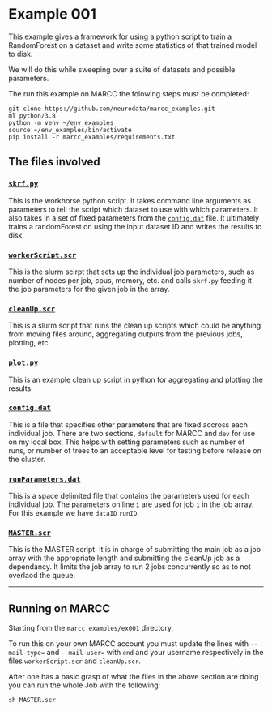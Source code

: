 # Example 001

This example gives a framework for using a python script to train a
RandomForest on a dataset and write some statistics of that trained
model to disk.

We will do this while sweeping over a suite of datasets and possible
parameters.


The run this example on MARCC the folowing steps must be completed:

```
git clone https://github.com/neurodata/marcc_examples.git
ml python/3.8
python -m venv ~/env_examples
source ~/env_examples/bin/activate
pip install -r marcc_examples/requirements.txt
```


## The files involved

### [`skrf.py`](./skrf.py)

This is the workhorse python script.  It takes command line arguments as
parameters to tell the script which dataset to use with which
parameters.  It also takes in a set of fixed parameters from the
[`config.dat`](./config.dat) file. It ultimately trains a randomForest
on using the input dataset ID and writes the results to disk.


### [`workerScript.scr`](./workerScript.scr)

This is the slurm scirpt that sets up the individual job parameters,
such as number of nodes per job, cpus, memory, etc. and calls `skrf.py`
feeding it the job parameters for the given job in the array.


### [`cleanUp.scr`](./cleanUp.scr)

This is a slurm script that runs the clean up scripts which could be
anything from moving files around, aggregating outputs from the previous
jobs, plotting, etc.


### [`plot.py`](./plot.py)

This is an example clean up script in python for aggregating and
plotting the results.


### [`config.dat`](./config.dat)

This is a file that specifies other parameters that are fixed accross
each individual job.  There are two sections, `default` for MARCC and
`dev` for use on my local box.  This helps with setting parameters such
as number of runs, or number of trees to an acceptable level for
testing before release on the cluster.


### [`runParameters.dat`](./runParameters.dat)

This is a space delimited file that contains the parameters used for
each individual job.  The parameters on line `i` are used for job `i` in
the job array. For this example we have `dataID` `runID`.


### [`MASTER.scr`](./MASTER.scr)

This is the MASTER script.  It is in charge of submitting the main job
as a job array with the appropriate length and submitting the cleanUp
job as a dependancy. It limits the job array to run 2 jobs concurrently so
as to not overlaod the queue.


---


## Running on MARCC

Starting from the `marcc_examples/ex001` directory,

To run this on your own MARCC account you must update the lines with
`--mail-type=` and `--mail-user=` with `end` and your username
respectively in the files `workerScript.scr` and `cleanUp.scr`.

After one has a basic grasp of what the files in the above section are
doing you can run the whole Job with the following:

```
sh MASTER.scr
```


